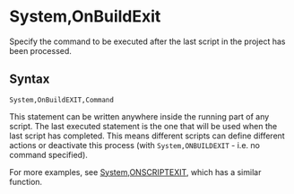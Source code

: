 # System,OnBuildExit #
Specify the command to be executed after the last script in the project has been processed.
## Syntax ##
```
System,OnBuildEXIT,Command
```
This statement can be written anywhere inside the running part of any script. The last executed statement is the one that will be used when the last script has completed.
This means different scripts can define different actions or deactivate this process (with `System,ONBUILDEXIT` - i.e. no command specified).

For more examples, see [System,ONSCRIPTEXIT](systemONSCRIPTEXIT.md), which has a similar function.